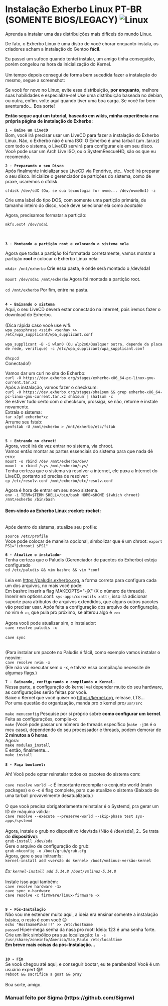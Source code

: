 # Instalação Exherbo Linux PT-BR (SOMENTE BIOS/LEGACY) ![Linux](https://img.shields.io/badge/Linux-FCC624?style=for-the-badge&logo=linux&logoColor=black)
Aprenda a instalar uma das distribuições mais difíceis do mundo Linux.

De fato, o Exherbo Linux é uma distro de você chorar enquanto instala, os criadores acham a instalação do Gentoo **fácil**.<br>

Eu passei um sufoco quando tentei instalar, um amigo tinha conseguido, porém congelou na hora da inicialização do Kernel.<br><br>
Um tempo depois consegui de forma bem sucedida fazer a instalação do mesmo, segue a screenshot:

Se você for novo no Linux, evite essa distribuição, **por enquanto**, melhore suas habilidades e especialize-se! Use uma distribuição baseada no debian, ou outra, enfim. 
volte aqui quando tiver uma boa carga. Se você for bem-aventurado... Boa sorte!<br>


**Então segue aqui um tutorial, baseado em wikis, minha experiência e na própria página de instalação do Exherbo:**

**`1 - Baixe um LiveCD`**<br>
Bom, você irá precisar usar um LiveCD para fazer a instalação do Exherbo Linux.
Não, o Exherbo não é uma ISO! O Exherbo é uma tarball (um .tar.xz) com todo o sistema, o LiveCD servirá para configurar ele em seu disco.
Você pode usar um Arch Live ISO, ou o SystemRescueHD, são os que eu recomendo.

**`2 - Preparando o seu Disco`**<br>
Após finalmente inicializar seu LiveCD via Pendrive, etc.. Você irá preparar o seu disco.
Ìnicialize o gerenciador de partições do sistema, como de praxe, usaremos o cfdisk.

`cfdisk /dev/sdX (Ou, se sua tecnologia for nvme... /dev/nvme0n1) -z`<br>

Crie uma label do tipo DOS, com somente uma partição primária, de tamanho inteiro do disco, você deve selecionar ela como *bootable*

Agora, precisamos formatar a partição:

`mkfs.ext4 /dev/sda1`<br><br><br>

**`3 - Montando a partição root e colocando o sistema nela`**<br>

Agora que todas a partição foi formatada corretamente, vamos montar a partição **root** e colocar o Exherbo Linux nela:

`mkdir /mnt/exherbo` Crie essa pasta, é onde será montado o /dev/sda1<br><br>
`mount /dev/sda1 /mnt/exherbo` Agora foi montada a partição root.<br><br>
`cd /mnt/exherbo` Por fim, entre na pasta.<br><br>

**`4 - Baixando o sistema`**<br>
Aqui, o seu LiveCD deverá estar conectado na internet, pois iremos fazer o download do Exherbo.
<br><br>(Dica rápida caso você use wifi:<br>
`wpa_passphrase <ssid> <senha> >> /etc/wpa_supplicant/wpa_supplicant.conf`<br><br>
`wpa_supplicant -B -i wlan0 (Ou wlp2s0/Qualquer outra, depende da placa de rede, verifique) -c /etc/wpa_supplicant/wpa_supplicant.conf`<br><br>
`dhcpcd` <br>Conectado!)

Vamos dar um curl no site do Exherbo:<br>
`curl -O https://dev.exherbo.org/stages/exherbo-x86_64-pc-linux-gnu-current.tar.xz`<br>
Após a instalação, vamos fazer o checksum:<br>
`curl -O https://dev.exherbo.org/stages/sha1sum && grep exherbo-x86_64-pc-linux-gnu-current.tar.xz sha1sum | sha1sum -c`<br>
Se estiver tudo certo com o checksum, prossiga, se não, retorne e instale novamente.<br>
Extraia o sistema:<br>
`tar xJpf exherbo*xz`<br>
Arrume seu fstab:<br>
`genfstab -U /mnt/exherbo > /mnt/exherbo/etc/fstab`<br><br>

**`5 - Entrando no chroot!`**<br>
Agora, você irá de vez entrar no sistema, via chroot.<br>
Vamos então montar as partes essenciais do sistema para que nada dê erro:<br>
`mount -o rbind /dev /mnt/exherbo/dev/`<br>
`mount -o rbind /sys /mnt/exherbo/sys/`<br>
Tenha certeza que o sistema vá resolver a internet, ele puxa a Internet do LiveCD, portanto só precisa de resolver:<br>
`cp /etc/resolv.conf /mnt/exherbo/etc/resolv.conf`<br>

Agora é hora de entrar em seu novo sistema.<br>
`env -i TERM=$TERM SHELL=/bin/bash HOME=$HOME $(which chroot) /mnt/exherbo /bin/bash`<br>
<h4>Bem-vindo ao Exherbo Linux :rocket::rocket:</h4><br>
Após dentro do sistema, atualize seu profile:<br>

`source /etc/profile` <br>
Voce pode colocar de maneira opcional, simbolizar que é um chroot:
 `export PS1="(chroot) $PS1" `<br>

**`6 - Atualize o instalador`**<br>
Tenha certeza que o Paludis (Gerenciador de pacotes do Exherbo) esteja configurado<br>
`cd /etc/paludis && vim bashrc && vim *conf`<br><br>
Leia em https://paludis.exherbo.org, a forma correta para configura cada um dos arquivos, no mais você pode:<br>
Em bashrc inserir a flag MAKEOPTS="-jX" (X o número de threads).<br>
Inserir em options.conf: `sys-apps/coreutils xattr`, isso irá adicionar suporte para atributos de arquivos extendidos, que alguns outros pacotes vão precisar usar.
Após feita a configuração dos arquivo de configuração, no vim é `:n`, que pula pro próximo, se alterou algo é `:wn`<br><br>
Agora você pode atualizar sim, o instalador:<br>
`cave resolve paludis -x`<br><br>
`cave sync`<br><br>

(Para instalar um pacote no Paludis é fácil, como exemplo vamos instalar o neovim:<br>
`cave resolve nvim -x`<br>
(Ele não vai executar sem o -x, e talvez essa compilação necessite de algumas flags.)

**`7 - Baixando, configurando e compilando o Kernel.`**<br>
Nessa parte, a configuração do kernel vai depender muito do seu hardware, as configurações serão feitas por você.<br>
Baixe o Kernel que você quiser no https://kernel.org, release, LTS...<br>
Por uma questão de organização, manda pro o kernel pro`/usr/src`<br><br>
`make menuconfig` Pesquise por si próprio sobre **como configurar um kernel**.<br>
Feita as configurações, compile-o:<br>
`make` (Você pode passar um número de threads específico (`make -j36` é o meu caso), dependendo do seu processador e threads, podem demorar de **2 minutos a 6 horas**.<br>
Agora:<br>
`make modules_install`<br>
E então, finalmente...<br>
`make install`<br><br>
**`8 - Faça bootavel:`**<br>

Ah! Você pode optar reinstalar todos os pacotes do sistema com:<br><br>
`cave resolve world -c` É importante recompilar o conjunto world (main packages) e o -c é flag complete, para que atualize o sistema (Baixado de uma tarball provavelmente desatualizada.)<br><br>
O que você precisa obrigatoriamente reinstalar é o Systemd, pra gerar um ID de máquina válida:<br>
`cave resolve --execute --preserve-world --skip-phase test sys-apps/systemd`<br><br>
Agora, instale o grub no dispositivo /dev/sda (Não é /dev/sda1, 2.. Se trata do **dispositivo**):<br>
`grub-install /dev/sda`<br>
Gere o arquivo de configuração do grub:<br>
`grub-mkconfig -o /boot/grub/grub.cfg`<br>
Agora, gere o seu initramfs:<br>
`kernel-install add <versão do kernel> /boot/vmlinuz-versão-kernel`<br><br>
_Ex: `kernel-install add 5.14.8 /boot/vmlinuz-5.14.8`_<br><br>
Instale isso aqui também:<br>
`cave resolve hardware -1x`<br>
`cave sync x-hardware`<br>
`cave resolve -x firmware/linux-firmware -x`<br><br>

**`9 - Pós-Instalação`**<br>
Não vou me estender muito aqui, a ideia era ensinar somente a instalação básica, o resto é com você :wink:<br>
`echo "HostnamePika!!!" >> /etc/hostname`<br>
`passwd` Hiper-mega senha da nasa pro root! Ideia: 123 é uma senha forte.<br>
Crie um link simbólico pra sua localização:
`ln -s /usr/share/zoneinfo/America/Sao_Paulo /etc/localtime`<br>
**Em breve mais coisas da pós-Instalação...**<br><br>

**`10 - Fim`**<br>
Se você chegou até aqui, e conseguir bootar, eu te parabenizo! Você é um usuário expert :sunglasses:!!<br>
`reboot && sacrifice a goat && pray`<br><br>
Boa sorte, amigo.

<h3>Manual feito por Sigma (https://github.com/Sigmw)</h3>


